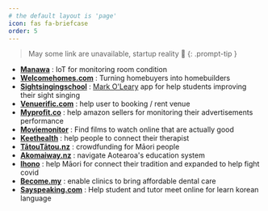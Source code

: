 ```yaml
---
# the default layout is 'page'
icon: fas fa-briefcase
order: 5
---
```

> May some link are unavailable, startup reality :pray:
{: .prompt-tip }
- **[Manawa](https://www.manawa.nz)** : IoT for monitoring room condition
- **[Welcomehomes.com](https://www.welcomehomes.com)** : Turning homebuyers into homebuilders
- **[Sightsingingschool](https://www.sightsingingschool.com/)** : [Mark O'Leary](https://markolearymusic.com/about-us/mark-oleary/) app for help students improving their sight singing
- **[Venuerific.com](https://venuerific.com/)** : help user to booking / rent venue
- **[Myprofit.co](https://myprofit.co/)** : help amazon sellers for monitoring their advertisements performance
- **[Moviemonitor](https://moviemonitor.com/)** : Find films to watch online that are actually good
- **[Keethealth](https://keethealth.com/)** : help people to connect their therapist
- **[TātouTātou.nz](https://www.TātouTātou.nz)** : crowdfunding for Māori people
- **[Akomaiway.nz](https://www.akomaiway.nz/)** : navigate Aotearoa's education system
- **[Ihono](https://ihono.maori.nz/)** : help Māori for connect their tradition and expanded to help fight covid
- **[Become.my](https://become.my/)** : enable clinics to bring affordable dental care
- **[Sayspeaking.com](https://sayspeaking.com/)** : Help student and tutor meet online for learn korean language

